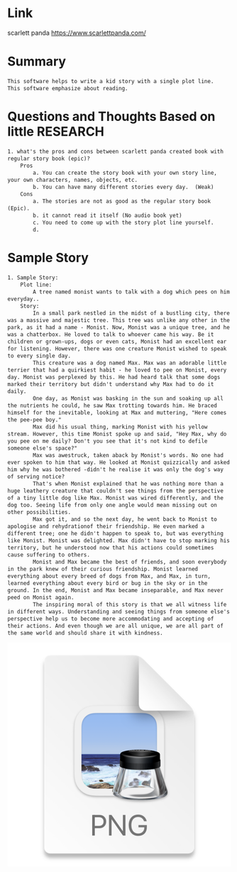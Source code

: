Link
===============
<p>

scarlett panda
https://www.scarlettpanda.com/

</p>

Summary
===============
    This software helps to write a kid story with a single plot line. 
    This software emphasize about reading. 


Questions and Thoughts Based on little RESEARCH
===============
    1. what's the pros and cons between scarlett panda created book with regular story book (epic)?
        Pros
            a. You can create the story book with your own story line, your own characters, names, objects, etc.
            b. You can have many different stories every day.  (Weak)
        Cons
            a. The stories are not as good as the regular story book (Epic).
            b. it cannot read it itself (No audio book yet)
            c. You need to come up with the story plot line yourself.
            d. 





Sample Story
===============
    1. Sample Story:
        Plot line: 
            A tree named monist wants to talk with a dog which pees on him everyday..
        Story:
            In a small park nestled in the midst of a bustling city, there was a massive and majestic tree. This tree was unlike any other in the park, as it had a name - Monist. Now, Monist was a unique tree, and he was a chatterbox. He loved to talk to whoever came his way. Be it children or grown-ups, dogs or even cats, Monist had an excellent ear for listening. However, there was one creature Monist wished to speak to every single day.
            This creature was a dog named Max. Max was an adorable little terrier that had a quirkiest habit - he loved to pee on Monist, every day. Monist was perplexed by this. He had heard talk that some dogs marked their territory but didn't understand why Max had to do it daily.
            One day, as Monist was basking in the sun and soaking up all the nutrients he could, he saw Max trotting towards him. He braced himself for the inevitable, looking at Max and muttering, "Here comes the pee-pee boy."
            Max did his usual thing, marking Monist with his yellow stream. However, this time Monist spoke up and said, "Hey Max, why do you pee on me daily? Don't you see that it's not kind to defile someone else's space?"
            Max was awestruck, taken aback by Monist's words. No one had ever spoken to him that way. He looked at Monist quizzically and asked him why he was bothered -didn't he realise it was only the dog's way of serving notice?
            That's when Monist explained that he was nothing more than a huge leathery creature that couldn't see things from the perspective of a tiny little dog like Max. Monist was wired differently, and the dog too. Seeing life from only one angle would mean missing out on other possibilities.
            Max got it, and so the next day, he went back to Monist to apologise and rehydrationof their friendship. He even marked a different tree; one he didn't happen to speak to, but was everything like Monist. Monist was delighted. Max didn't have to stop marking his territory, but he understood now that his actions could sometimes cause suffering to others.
            Monist and Max became the best of friends, and soon everybody in the park knew of their curious friendship. Monist learned everything about every breed of dogs from Max, and Max, in turn, learned everything about every bird or bug in the sky or in the ground. In the end, Monist and Max became inseparable, and Max never peed on Monist again.
            The inspiring moral of this story is that we all witness life in different ways. Understanding and seeing things from someone else's perspective help us to become more accommodating and accepting of their actions. And even though we are all unique, we are all part of the same world and should share it with kindness.


![img.png](img.png)